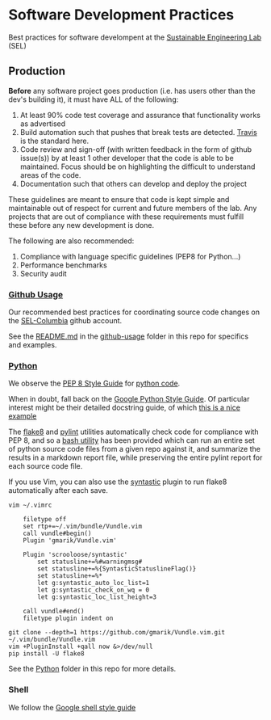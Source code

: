 # Software Development Practices

Best practices for software develompent at the [Sustainable Engineering Lab](http://modilabs.org) (SEL)

## Production

**Before** any software project goes production (i.e. has users other than the dev's building it), it must have ALL of the following:

1.  At least 90% code test coverage and assurance that functionality works as advertised
2.  Build automation such that pushes that break tests are detected.  [Travis](travis-ci.org) is the standard here.
3.  Code review and sign-off (with written feedback in the form of github issue(s)) by at least 1 other developer that the code is able to be maintained.  Focus should be on highlighting the difficult to understand areas of the code.
4.  Documentation such that others can develop and deploy the project

These guidelines are meant to ensure that code is kept simple and maintainable out of respect for current and future members of the lab.  Any projects that are out of compliance with these requirements must fulfill these before any new development is done.

The following are also recommended:

1.  Compliance with language specific guidelines (PEP8 for Python...)
2.  Performance benchmarks
3.  Security audit

### [Github Usage](github-usage)

Our recommended best practices for coordinating source code changes on the [SEL-Columbia](https://github.com/SEL-Columbia) github account.

See the [README.md](github-usage/README.md) in the [github-usage](github-usage) folder in this repo for specifics and examples.


### [Python](Python)

We observe the [PEP 8 Style Guide](http://www.python.org/dev/peps/pep-0008/) for [python code](http://www.python.org/).

When in doubt, fall back on the [Google Python Style Guide](https://google.github.io/styleguide/pyguide.html).  Of particular interest might be their detailed docstring guide, of which [this is a nice example](http://sphinxcontrib-napoleon.readthedocs.org/en/latest/example_google.html)

The [flake8](https://pypi.python.org/pypi/flake8) and [pylint](http://pylint.org/) utilities automatically check code for compliance with PEP 8, and so a [bash utility](Python/generate_qc_makefile.sh) has been provided which can run an entire set of python source code files from a given repo against it, and summarize the results in a markdown report file, while preserving the entire pylint report for each source code file.

If you use Vim, you can also use the [syntastic](https://github.com/scrooloose/syntastic) plugin to run flake8 automatically after each save.

	vim ~/.vimrc

		filetype off
		set rtp+=~/.vim/bundle/Vundle.vim
		call vundle#begin()
		Plugin 'gmarik/Vundle.vim'

		Plugin 'scrooloose/syntastic'
			set statusline+=%#warningmsg#
			set statusline+=%{SyntasticStatuslineFlag()}
			set statusline+=%*
			let g:syntastic_auto_loc_list=1
			let g:syntastic_check_on_wq = 0
			let g:syntastic_loc_list_height=3

		call vundle#end()
		filetype plugin indent on

	git clone --depth=1 https://github.com/gmarik/Vundle.vim.git ~/.vim/bundle/Vundle.vim
	vim +PluginInstall +qall now &>/dev/null
	pip install -U flake8

See the [Python](Python) folder in this repo for more details.

### Shell

We follow the [Google shell style guide](https://google.github.io/styleguide/shell.xml)
